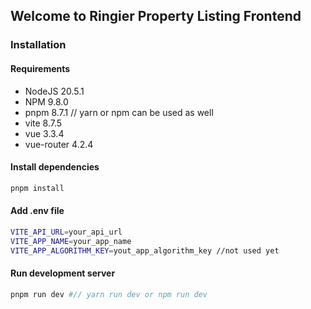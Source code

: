 ## Welcome to Ringier Property Listing Frontend

### Installation
#### Requirements
- NodeJS 20.5.1
- NPM 9.8.0
- pnpm 8.7.1 // yarn or npm can be used as well
- vite 8.7.5
- vue 3.3.4
- vue-router 4.2.4


#### Install dependencies
```bash
pnpm install
```

#### Add .env file
```bash
VITE_API_URL=your_api_url
VITE_APP_NAME=your_app_name
VITE_APP_ALGORITHM_KEY=yout_app_algorithm_key //not used yet
```

#### Run development server
```bash
pnpm run dev #// yarn run dev or npm run dev
```